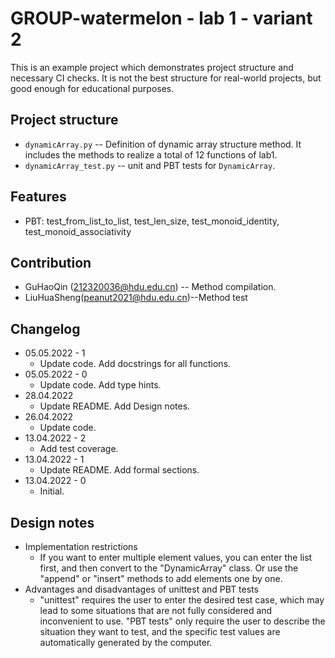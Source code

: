
# GROUP-watermelon - lab 1 - variant 2

This is an example project which demonstrates project structure and necessary
CI checks. It is not the best structure for real-world projects, but good
enough for educational purposes.

## Project structure

- `dynamicArray.py` -- Definition of dynamic array structure method.
  It includes the methods to realize a total of 12 functions of lab1.
- `dynamicArray_test.py` -- unit and PBT tests for `DynamicArray`.

## Features

- PBT: test_from_list_to_list, test_len_size, test_monoid_identity, test_monoid_associativity

## Contribution

- GuHaoQin (212320036@hdu.edu.cn) -- Method compilation.
- LiuHuaSheng(peanut2021@hdu.edu.cn)--Method test

## Changelog

- 05.05.2022 - 1
  - Update code. Add docstrings for all functions.
- 05.05.2022 - 0
  - Update code. Add type hints.
- 28.04.2022
  - Update README. Add Design notes.
- 26.04.2022
  - Update code.
- 13.04.2022 - 2
  - Add test coverage.
- 13.04.2022 - 1
  - Update README. Add formal sections.
- 13.04.2022 - 0
  - Initial.

## Design notes

- Implementation restrictions
  - If you want to enter multiple element values, you can enter the list first,
    and then convert to the "DynamicArray" class.
    Or use the "append" or "insert" methods to add elements one by one.
- Advantages and disadvantages of unittest and PBT tests
  - "unittest" requires the user to enter the desired test case,
    which may lead to some situations that
    are not fully considered and inconvenient to use.
    "PBT tests" only require the user to describe the situation they want to test,
    and the specific test values are automatically generated by the computer.
